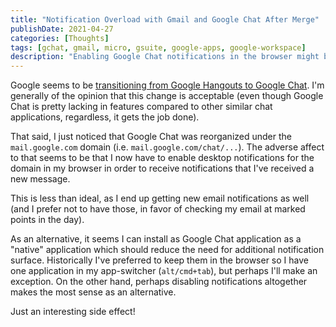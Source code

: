 ```yaml
---
title: "Notification Overload with Gmail and Google Chat After Merge"
publishDate: 2021-04-27
categories: [Thoughts]
tags: [gchat, gmail, micro, gsuite, google-apps, google-workspace]
description: "Enabling Google Chat notifications in the browser might be netting you extra notifications."
---
```


Google seems to be [transitioning from Google Hangouts to Google
Chat](https://blog.google/products/workspace/latest-google-hangouts-and-upgrade-google-chat/).
I'm generally of the opinion that this change is acceptable (even though Google
Chat is pretty lacking in features compared to other similar chat applications,
regardless, it gets the job done).

That said, I just noticed that Google Chat was reorganized under the
`mail.google.com` domain (i.e. `mail.google.com/chat/...`). The adverse affect
to that seems to be that I now have to enable desktop notifications for the
domain in my browser in order to receive notifications that I've received a new
message. 

This is less than ideal, as I end up getting new email notifications as well
(and I prefer not to have those, in favor of checking my email at marked points
in the day).

As an alternative, it seems I can install as Google Chat application as a
"native" application which should reduce the need for additional notification
surface. Historically I've preferred to keep them in the browser so I have one
application in my app-switcher (`alt/cmd+tab`), but perhaps I'll make an
exception. On the other hand, perhaps disabling notifications altogether makes
the most sense as an alternative.

Just an interesting side effect!
